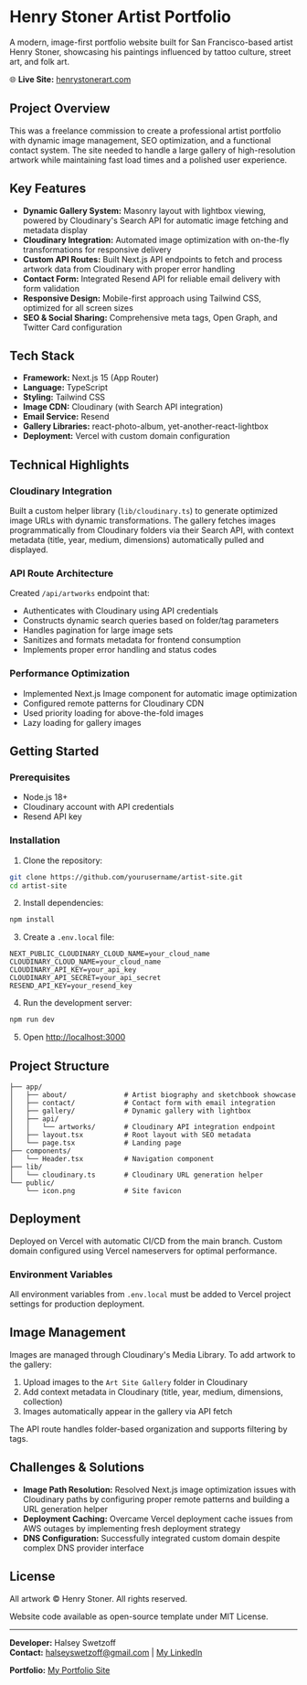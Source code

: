 # Henry Stoner Artist Portfolio

A modern, image-first portfolio website built for San Francisco-based artist Henry Stoner, showcasing his paintings influenced by tattoo culture, street art, and folk art.

🌐 **Live Site:** [henrystonerart.com](https://henrystonerart.com)

## Project Overview

This was a freelance commission to create a professional artist portfolio with dynamic image management, SEO optimization, and a functional contact system. The site needed to handle a large gallery of high-resolution artwork while maintaining fast load times and a polished user experience.

## Key Features

- **Dynamic Gallery System:** Masonry layout with lightbox viewing, powered by Cloudinary's Search API for automatic image fetching and metadata display
- **Cloudinary Integration:** Automated image optimization with on-the-fly transformations for responsive delivery
- **Custom API Routes:** Built Next.js API endpoints to fetch and process artwork data from Cloudinary with proper error handling
- **Contact Form:** Integrated Resend API for reliable email delivery with form validation
- **Responsive Design:** Mobile-first approach using Tailwind CSS, optimized for all screen sizes
- **SEO & Social Sharing:** Comprehensive meta tags, Open Graph, and Twitter Card configuration

## Tech Stack

- **Framework:** Next.js 15 (App Router)
- **Language:** TypeScript
- **Styling:** Tailwind CSS
- **Image CDN:** Cloudinary (with Search API integration)
- **Email Service:** Resend
- **Gallery Libraries:** react-photo-album, yet-another-react-lightbox
- **Deployment:** Vercel with custom domain configuration

## Technical Highlights

### Cloudinary Integration
Built a custom helper library (`lib/cloudinary.ts`) to generate optimized image URLs with dynamic transformations. The gallery fetches images programmatically from Cloudinary folders via their Search API, with context metadata (title, year, medium, dimensions) automatically pulled and displayed.

### API Route Architecture
Created `/api/artworks` endpoint that:
- Authenticates with Cloudinary using API credentials
- Constructs dynamic search queries based on folder/tag parameters
- Handles pagination for large image sets
- Sanitizes and formats metadata for frontend consumption
- Implements proper error handling and status codes

### Performance Optimization
- Implemented Next.js Image component for automatic image optimization
- Configured remote patterns for Cloudinary CDN
- Used priority loading for above-the-fold images
- Lazy loading for gallery images

## Getting Started

### Prerequisites
- Node.js 18+
- Cloudinary account with API credentials
- Resend API key

### Installation

1. Clone the repository:
```bash
git clone https://github.com/yourusername/artist-site.git
cd artist-site
```

2. Install dependencies:
```bash
npm install
```

3. Create a `.env.local` file:
```env
NEXT_PUBLIC_CLOUDINARY_CLOUD_NAME=your_cloud_name
CLOUDINARY_CLOUD_NAME=your_cloud_name
CLOUDINARY_API_KEY=your_api_key
CLOUDINARY_API_SECRET=your_api_secret
RESEND_API_KEY=your_resend_key
```

4. Run the development server:
```bash
npm run dev
```

5. Open [http://localhost:3000](http://localhost:3000)

## Project Structure

```
├── app/
│   ├── about/              # Artist biography and sketchbook showcase
│   ├── contact/            # Contact form with email integration
│   ├── gallery/            # Dynamic gallery with lightbox
│   ├── api/
│   │   └── artworks/       # Cloudinary API integration endpoint
│   ├── layout.tsx          # Root layout with SEO metadata
│   └── page.tsx            # Landing page
├── components/
│   └── Header.tsx          # Navigation component
├── lib/
│   └── cloudinary.ts       # Cloudinary URL generation helper
└── public/
    └── icon.png            # Site favicon
```

## Deployment

Deployed on Vercel with automatic CI/CD from the main branch. Custom domain configured using Vercel nameservers for optimal performance.

### Environment Variables
All environment variables from `.env.local` must be added to Vercel project settings for production deployment.

## Image Management

Images are managed through Cloudinary's Media Library. To add artwork to the gallery:

1. Upload images to the `Art Site Gallery` folder in Cloudinary
2. Add context metadata in Cloudinary (title, year, medium, dimensions, collection)
3. Images automatically appear in the gallery via API fetch

The API route handles folder-based organization and supports filtering by tags.

## Challenges & Solutions

- **Image Path Resolution:** Resolved Next.js image optimization issues with Cloudinary paths by configuring proper remote patterns and building a URL generation helper
- **Deployment Caching:** Overcame Vercel deployment cache issues from AWS outages by implementing fresh deployment strategy
- **DNS Configuration:** Successfully integrated custom domain despite complex DNS provider interface

## License

All artwork © Henry Stoner. All rights reserved.

Website code available as open-source template under MIT License.

---

**Developer:** Halsey Swetzoff  
**Contact:** halseyswetzoff@gmail.com |  [My LinkedIn](https://www.linkedin.com/in/halsey-swetzoff)

**Portfolio:** [My Portfolio Site](https://halsswetz.github.io/portfolio-page-new/)